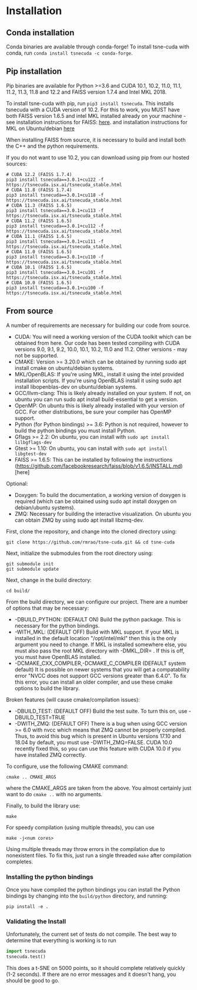 # Installation

## Conda installation

Conda binaries are available through conda-forge! To install tsne-cuda with conda, run `conda install tsnecuda -c conda-forge`.

## Pip installation

Pip binaries are available for Python >=3.6 and CUDA 10.1, 10.2, 11.0, 11.1, 11.2, 11.3, 11.8 and 12.2 and FAISS version 1.7.4 and Intel MKL 2018.

To install tsne-cuda with pip, run `pip3 install tsnecuda`. This installs tsnecuda with a CUDA version of 10.2. For this to work, you MUST have both FAISS version 1.6.5
and intel MKL installed already on your machine - see installation instructions for FAISS: [here](https://github.com/facebookresearch/faiss/blob/v1.6.5/INSTALL.md).
and installation instructions for MKL on Ubuntu/debian [here](https://github.com/eddelbuettel/mkl4deb)

When installing FAISS from source, it is necessary to build and install both the C++ and the python requirements.

If you do not want to use 10.2, you can download using pip from our hosted sources:
```
# CUDA 12.2 (FAISS 1.7.4)
pip3 install tsnecuda==3.0.1+cu122 -f https://tsnecuda.isx.ai/tsnecuda_stable.html
# CUDA 11.8 (FAISS 1.7.4)
pip3 install tsnecuda==3.0.1+cu118 -f https://tsnecuda.isx.ai/tsnecuda_stable.html
# CUDA 11.3 (FAISS 1.6.5)
pip3 install tsnecuda==3.0.1+cu113 -f https://tsnecuda.isx.ai/tsnecuda_stable.html
# CUDA 11.2 (FAISS 1.6.5)
pip3 install tsnecuda==3.0.1+cu112 -f https://tsnecuda.isx.ai/tsnecuda_stable.html
# CUDA 11.1 (FAISS 1.6.5)
pip3 install tsnecuda==3.0.1+cu111 -f https://tsnecuda.isx.ai/tsnecuda_stable.html
# CUDA 11.0 (FAISS 1.6.5)
pip3 install tsnecuda==3.0.1+cu110 -f https://tsnecuda.isx.ai/tsnecuda_stable.html
# CUDA 10.1 (FAISS 1.6.5)
pip3 install tsnecuda==3.0.1+cu101 -f https://tsnecuda.isx.ai/tsnecuda_stable.html
# CUDA 10.0 (FAISS 1.6.5)
pip3 install tsnecuda==3.0.1+cu100 -f https://tsnecuda.isx.ai/tsnecuda_stable.html
```


## From source

A number of requirements are necessary for building our code from source.

- CUDA: You will need a working version of the CUDA toolkit which can be obtained from here. Our code has been tested compiling with CUDA versions 9.0, 9.1, 9.2, 10.0, 10.1, 10.2, 11.0 and 11.2. Other versions - may not be supported.
- CMAKE: Version >= 3.20.0 which can be obtained by running sudo apt install cmake on ubuntu/debian systems.
- MKL/OpenBLAS: If you're using MKL, install it using the intel provided installation scripts. If you're using OpenBLAS install it using sudo apt install libopenblas-dev on ubuntu/debian systems.
- GCC/llvm-clang: This is likely already installed on your system. If not, on ubuntu you can run sudo apt install build-essential to get a version.
- OpenMP: On ubuntu this is likely already installed with your version of GCC. For other distributions, be sure your compiler has OpenMP support.
- Python (for Python bindings) >= 3.6: Python is not required, however to build the python bindings you must install Python.
- Gflags >= 2.2: On ubuntu, you can install with `sudo apt install lilbgflags-dev`
- Gtest >= 1.10: On ubuntu, you can install with `sudo apt install libgtest-dev`
- FAISS >= 1.6.5: This can be installed by following the instructions (https://github.com/facebookresearch/faiss/blob/v1.6.5/INSTALL.md)[here]

Optional:
  - Doxygen: To build the documentation, a working version of doxygen is required (which can be obtained using sudo apt install doxygen on debian/ubuntu systems).
  - ZMQ: Necessary for building the interactive visualization. On ubuntu you can obtain ZMQ by using sudo apt install libzmq-dev.


First, clone the repository, and change into the cloned directory using:
```
git clone https://github.com/rmrao/tsne-cuda.git && cd tsne-cuda
```

Next, initialize the submodules from the root directory using:
```
git submodule init
git submodule update
```

Next, change in the build directory:
```
cd build/
```

From the build directory, we can configure our project. There are a number of options that may be necessary:
- -DBUILD_PYTHON: (DEFAULT ON) Build the python package. This is necessary for the python bindings.
- -WITH_MKL: (DEFAULT OFF) Build with MKL support. If your MKL is installed in the default location "/opt/intel/mkl" then this is the only argument you need to change. If MKL is installed somewhere else, you must also pass the root MKL directory with -DMKL_DIR=<root directory> . If this is off, you must have OpenBLAS installed.
- -DCMAKE_CXX_COMPILER,-DCMAKE_C_COMPILER (DEFAULT system default) It is possible on newer systems that you will get a compatability error "NVCC does not support GCC versions greater than 6.4.0". To fix this error, you can install an older compiler, and use these cmake options to build the library.

Broken features (will cause cmake/compilation issues):
- -DBUILD_TEST: (DEFAULT OFF) Build the test suite. To turn this on, use -DBUILD_TEST=TRUE
- -DWITH_ZMQ: (DEFAULT OFF) There is a bug when using GCC version >= 6.0 with nvcc which means that ZMQ cannot be properly compiled. Thus, to avoid this bug which is present in Ubuntu versions 17.10 and 18.04 by default, you must use -DWITH_ZMQ=FALSE. CUDA 10.0 recently fixed this, so you can use this feature with CUDA 10.0 if you have installed ZMQ correctly.

To configure, use the following CMAKE command:
```
cmake .. CMAKE_ARGS
```
where the CMAKE_ARGS are taken from the above. You almost certainly just want to do `cmake ..` with no arguments.

Finally, to build the library use:
```
make
```
For speedy compilation (using multiple threads), you can use
```
make -j<num cores>
```
Using multiple threads may throw errors in the compilation due to nonexistent files. To fix this, just run a single threaded `make` after compilation completes.

### Installing the python bindings

Once you have compiled the python bindings you can install the Python bindings by changing into the `build/python` directory, and running:
```
pip install -e .
```
### Validating the Install

Unfortunately, the current set of tests do not compile. The best way to determine that everything is working is to run

```python
import tsnecuda
tsnecuda.test()
```
This does a t-SNE on 5000 points, so it should complete relatively quickly (1-2 seconds). If there are no error messages and it doesn't hang, you should be good to go.
